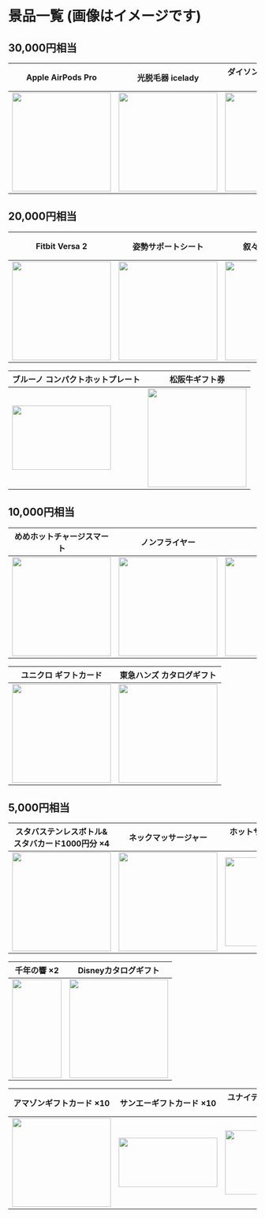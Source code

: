 # 景品一覧 (画像はイメージです)

## 30,000円相当

|Apple AirPods Pro|光脱毛器 icelady|ダイソンクール　タワーファン|ドライブレコーダー(イメージ)|
|---|---|---|---|
|<img src="https://store.storeimages.cdn-apple.com/8567/as-images.apple.com/is/MWP22?wid=1144&hei=1144&fmt=jpeg&qlt=80&op_usm=0.5,0.5&.v=1591634795000" width="200" height="200">|<img src="https://image.rakuten.co.jp/matsucame/cabinet/wat-13/wat5407_5.jpg" width="200" height="200">|<img src="https://r.r10s.jp/ran/img/3001/0005/025/155/018/156/30010005025155018156_1.jpg" width="200" height="200">|<img src="https://m.media-amazon.com/images/I/71Di8K9qqVL._AC_UL320_.jpg" width="200" height="200">|

## 20,000円相当

|Fitbit Versa 2|姿勢サポートシート|叙々苑　お食事券|ブルーノ コンパクトホットプレート ×2|
|---|---|---|---|
|<img src="https://m.media-amazon.com/images/I/71js00r6XIL._AC_UL320_.jpg" width="200" height="200">|<img src="" width="200" height="200">|<img src="https://image.hitosara.com/gg/image/0004026582/0004026582J3_170sd:60.jpg" width="200" height="200">|<img src="https://scontent.cdninstagram.com/v/t51.2885-15/sh0.08/e35/s640x640/117605746_410151073294818_8062090994938766865_n.jpg?_nc_ht=scontent.cdninstagram.com&_nc_cat=106&_nc_ohc=CYyh2v7kJN8AX8B7FSr&tp=1&oh=c353fb227912bbf387ccc35447ab17f5&oe=5FECCC67" width="200" height="200">|

|ブルーノ コンパクトホットプレート|松阪牛ギフト券|
|---|---|
|<img src="https://aladdin-aic.com/adsimg/2mai_PC_63.jpg" width="200" height="130">|<img src="https://maruyoshi.fs-storage.jp/fs2cabinet/cat/catalog-n-ge/catalog-n-ge-s-01-dl.jpg" width="200" height="200">|

## 10,000円相当

|めめホットチャージスマート|ノンフライヤー|獺祭|MTG 骨盤サポートチェア|
|---|---|---|---|
|<img src="https://www.atex-net.co.jp/products/lourdes/kxl5600/images/img4_thumb.jpg" width="200" height="200">|<img src="https://images-na.ssl-images-amazon.com/images/I/61UWuXzsVsL._AC_SL1001_.jpg" width="200" height="200">|<img src="https://tshop.r10s.jp/b-miyoshi/cabinet/dassai/dassai23-1800.jpg?fitin=275:275" width="200" height="200">|<img src="https://tshop.r10s.jp/rezardshop/cabinet/r_1605496084/4932704509860.jpg?fitin=275:275" width="200" height="200">|

|ユニクロ ギフトカード|東急ハンズ カタログギフト|
|---|---|
|<img src="https://www.uniqlo.com/jp/ja/contents/feature/gift/img/giftcard_box_pc.jpg?20201203" width="200" height="１00">|<img src="https://www.tokyu-hands.co.jp/common/a/images/logo_hands_md.png" width="200" height="１00">|

## 5,000円相当

|スタバステンレスボトル&スタバカード1000円分 ×4|ネックマッサージャー|ホットサンド(カラー選べる) ×3|サーモス 真空断熱タンブラー(フタ、ソコ付)|
|---|---|---|---|
|<img src="https://product.starbucks.co.jp/asset/202012081934-7359a0/resource/products/images/4524785446243_11_s.jpg?ver=20201209" width="200" height="200">|<img src="https://images-na.ssl-images-amazon.com/images/I/51IRaIH3dVL._AC_SL1001_.jpg" width="200" height="200">|<img src="https://images-na.ssl-images-amazon.com/images/I/51XQZwltk2L._AC_SL1222_.jpg" width="200" height="180">|<img src="https://tshop.r10s.jp/colecole/cabinet/s13-29712.jpg?fitin=275:275" width="200" height="130">|

|千年の響 ×2|Disneyカタログギフト|
|---|---|
|<img src="https://m.media-amazon.com/images/I/51v+2AE8WcL._AC_UL320_.jpg" width="100" height="200">|<img src="https://dp806xpucybyv.cloudfront.net/ringbell/contents/shohin/images/F816-022.jpg" width="200" height="200">|

|アマゾンギフトカード ×10|サンエーギフトカード ×10|ユナイテッドシネマギフトカード ×5|
|---|---|---|
<img src="https://m.media-amazon.com/images/I/31YAf-cs2oL._AC_UL320_.jpg" width="200" height="180">|<img src="https://www.san-a.co.jp/common/uploads/2016/05/giftcard_img_01-1.jpg" width="200" height="100">|<img src="https://www.tohotheater.jp/images_net/movie/018768/GALLERY018768_2.jpg" width="200" height="130">|
